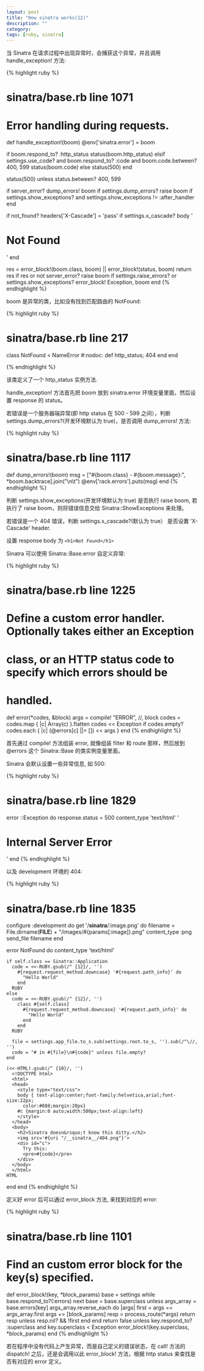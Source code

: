```yaml
---
layout: post
title: "How sinatra works(12)"
description: ""
category:
tags: [ruby, sinatra]
---
```


当 Sinatra 在请求过程中出现异常时，会捕获这个异常，并且调用 handle_exception! 方法:

<!--break-->

{% highlight ruby %}
# sinatra/base.rb line 1071

# Error handling during requests.
def handle_exception!(boom)
  @env['sinatra.error'] = boom

  if boom.respond_to? :http_status
    status(boom.http_status)
  elsif settings.use_code? and boom.respond_to? :code and boom.code.between? 400, 599
    status(boom.code)
  else
    status(500)
  end

  status(500) unless status.between? 400, 599

  if server_error?
    dump_errors! boom if settings.dump_errors?
    raise boom if settings.show_exceptions? and settings.show_exceptions != :after_handler
  end

  if not_found?
    headers['X-Cascade'] = 'pass' if settings.x_cascade?
    body '<h1>Not Found</h1>'
  end

  res = error_block!(boom.class, boom) || error_block!(status, boom)
  return res if res or not server_error?
  raise boom if settings.raise_errors? or settings.show_exceptions?
  error_block! Exception, boom
end
{% endhighlight %}

boom 是异常的类，比如没有找到匹配路由的 NotFound:

{% highlight ruby %}
# sinatra/base.rb line 217

class NotFound < NameError #:nodoc:
  def http_status; 404 end
end

{% endhighlight %}

该类定义了一个 http_status 实例方法.

handle_exception! 方法首先把 boom 放到 sinatra.error 环境变量里面，然后设置 response 的 status。

若错误是一个服务器端异常(即 http status 在 500 - 599 之间），判断 settings.dump_errors?(开发环境默认为 true)，是否调用 dump_errors! 方法:

{% highlight ruby %}
# sinatra/base.rb line 1117

def dump_errors!(boom)
  msg = ["#{boom.class} - #{boom.message}:", *boom.backtrace].join("\n\t")
  @env['rack.errors'].puts(msg)
end
{% endhighlight %}

判断 settings.show_exceptions(开发环境默认为 true) 是否执行 raise boom, 若执行了 raise boom，则将错误信息交给 Sinatra::ShowExceptions 来处理。

若错误是一个 404 错误，判断 settings.x_cascade?(默认为 true） 是否设置 'X-Cascade' header.

设置 response body 为 `<h1>Not Found</h1>`

Sinatra 可以使用 Sinatra::Base.error 自定义异常:

{% highlight ruby %}
# sinatra/base.rb line 1225

# Define a custom error handler. Optionally takes either an Exception
# class, or an HTTP status code to specify which errors should be
# handled.
def error(*codes, &block)
  args  = compile! "ERROR", //, block
  codes = codes.map { |c| Array(c) }.flatten
  codes << Exception if codes.empty?
  codes.each { |c| (@errors[c] ||= []) << args }
end
{% endhighlight %}

首先通过 compile! 方法组装 error, 就像组装 filter 和 route 那样，然后放到 @errors 这个 Sinatra::Base 的类实例变量里面。

Sinatra 会默认设置一些异常信息, 如 500:

{% highlight ruby %}
# sinatra/base.rb line 1829

error ::Exception do
  response.status = 500
  content_type 'text/html'
  '<h1>Internal Server Error</h1>'
end
{% endhighlight %}

以及 development 环境的 404:

{% highlight ruby %}
# sinatra/base.rb line 1835

configure :development do
  get '/__sinatra__/:image.png' do
    filename = File.dirname(__FILE__) + "/images/#{params[:image]}.png"
    content_type :png
    send_file filename
  end

  error NotFound do
    content_type 'text/html'

    if self.class == Sinatra::Application
      code = <<-RUBY.gsub(/^ {12}/, '')
        #{request.request_method.downcase} '#{request.path_info}' do
          "Hello World"
        end
      RUBY
    else
      code = <<-RUBY.gsub(/^ {12}/, '')
        class #{self.class}
          #{request.request_method.downcase} '#{request.path_info}' do
            "Hello World"
          end
        end
      RUBY

      file = settings.app_file.to_s.sub(settings.root.to_s, '').sub(/^\//, '')
      code = "# in #{file}\n#{code}" unless file.empty?
    end

    (<<-HTML).gsub(/^ {10}/, '')
      <!DOCTYPE html>
      <html>
      <head>
        <style type="text/css">
        body { text-align:center;font-family:helvetica,arial;font-size:22px;
          color:#888;margin:20px}
        #c {margin:0 auto;width:500px;text-align:left}
        </style>
      </head>
      <body>
        <h2>Sinatra doesn&rsquo;t know this ditty.</h2>
        <img src='#{uri "/__sinatra__/404.png"}'>
        <div id="c">
          Try this:
          <pre>#{code}</pre>
        </div>
      </body>
      </html>
    HTML
  end
end
{% endhighlight %}

定义好 error 后可以通过 error_block 方法, 来找到对应的 error:

{% highlight ruby %}
# sinatra/base.rb line 1101

# Find an custom error block for the key(s) specified.
def error_block!(key, *block_params)
  base = settings
  while base.respond_to?(:errors)
    next base = base.superclass unless args_array = base.errors[key]
    args_array.reverse_each do |args|
      first = args == args_array.first
      args += [block_params]
      resp = process_route(*args)
      return resp unless resp.nil? && !first
    end
  end
  return false unless key.respond_to? :superclass and key.superclass < Exception
  error_block!(key.superclass, *block_params)
end
{% endhighlight %}

若在程序中没有代码上产生异常，而是自己定义的错误状态，在 call! 方法的 dispatch! 之后，还是会调用以此 error_block! 方法，根据 http status 来查找是否有对应的 error 定义。
